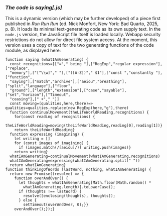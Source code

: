 ### *The code is saying[.js]*
This is a dynamic version (which may be further developed) of a piece first published in *Run Run Run* (ed. Nick Monfort, New York: Bad Quarto, 2025, p. 8). It loads its minimal text-generating code as its own supply text. In the <code>node.js</code> version, the JavaScript file itself is loaded locally. Webapp security restrictions do not allow for direct file system access. At the moment, this version uses a copy of text for the two generating functions of the code module, as displayed here:

```
function saying (whatIAmGenerating) {
  const recognitions=[["="," being "],["RegExp","regular expression"],["replace",
  "memory"],["[^\\w]"," "],["([A-Z])"," $1"],["const ","constantly "],["function",
  "saying"],["match","archive"],["aeiou","breathing"],["split","language"],["floor",
  "ground"],["length","extension"],["case","sayable"],["set","horizon"],["Timeout",
  "ceasing"],[" +"," "]]
  const moving=(qualities,here,there)=> qualities=qualities.replace(new RegExp(here,"g"),there)
  function continualMovement(theLifeWorldReading,recognitions) {
    for(const reading of recognitions) {
      theLifeWorldReading=moving(theLifeWorldReading,reading[0],reading[1])}
    return theLifeWorldReading}
  function expressing (imagining) {
    let writing = []
    for (const images of imagining) {
      if (images.match(/[aeiou]/)) writing.push(images)}
    return writing}
  whatIAmGenerating=continualMovement(whatIAmGenerating,recognitions)
  whatIAmGenerating=expressing(whatIAmGenerating.split(" "))
  return whatIAmGenerating}
function thinkingOfWords (lastWord, nothing, whatIAmGenerating) {
  return new Promise((resolve) => {
    function overAndOver() {
      let thoughts = whatIAmGenerating[Math.floor(Math.random() * 
        whatIAmGenerating.length)].toLowerCase();
      if (thoughts !== lastWord) {
        resolve([enclosing(thoughts), thoughts]);
      } else {
        setTimeout(overAndOver, 0);}}
    overAndOver();});}
```
